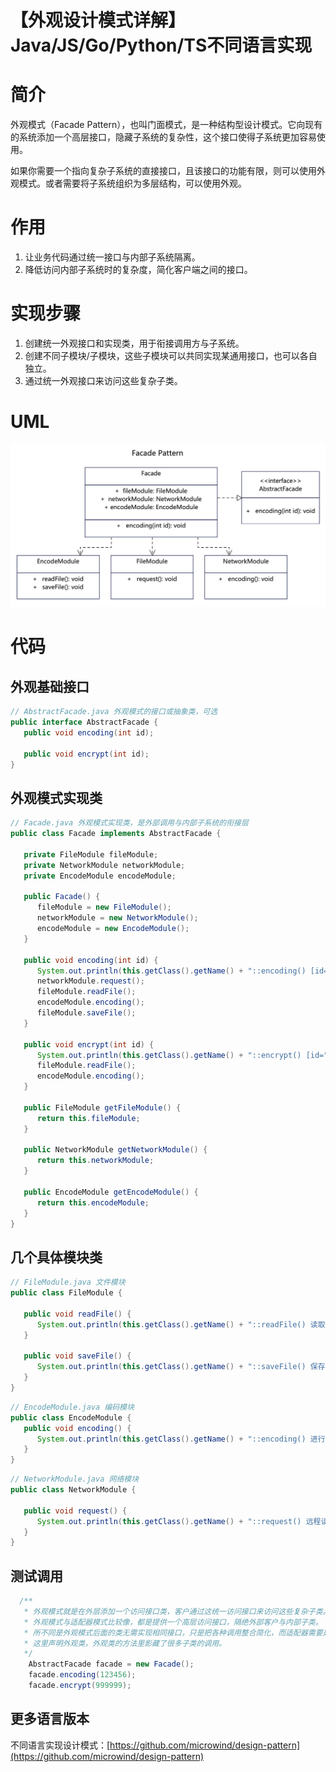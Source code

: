 # 【外观设计模式详解】Java/JS/Go/Python/TS不同语言实现

# 简介
外观模式（Facade Pattern），也叫门面模式，是一种结构型设计模式。它向现有的系统添加一个高层接口，隐藏子系统的复杂性，这个接口使得子系统更加容易使用。

如果你需要一个指向复杂子系统的直接接口，且该接口的功能有限，则可以使用外观模式。或者需要将子系统组织为多层结构，可以使用外观。

# 作用
1. 让业务代码通过统一接口与内部子系统隔离。
2. 降低访问内部子系统时的复杂度，简化客户端之间的接口。

# 实现步骤
1. 创建统一外观接口和实现类，用于衔接调用方与子系统。
2. 创建不同子模块/子模块，这些子模块可以共同实现某通用接口，也可以各自独立。
3. 通过统一外观接口来访问这些复杂子类。

# UML
<img src="../docs/uml/facade-pattern.png">


# 代码

## 外观基础接口
```java
// AbstractFacade.java 外观模式的接口或抽象类，可选
public interface AbstractFacade {
   public void encoding(int id);

   public void encrypt(int id);
}
```

## 外观模式实现类
```java
// Facade.java 外观模式实现类，是外部调用与内部子系统的衔接层
public class Facade implements AbstractFacade {

   private FileModule fileModule;
   private NetworkModule networkModule;
   private EncodeModule encodeModule;

   public Facade() {
      fileModule = new FileModule();
      networkModule = new NetworkModule();
      encodeModule = new EncodeModule();
   }

   public void encoding(int id) {
      System.out.println(this.getClass().getName() + "::encoding() [id=" + id + "]");
      networkModule.request();
      fileModule.readFile();
      encodeModule.encoding();
      fileModule.saveFile();
   }

   public void encrypt(int id) {
      System.out.println(this.getClass().getName() + "::encrypt() [id=" + id + "]");
      fileModule.readFile();
      encodeModule.encoding();
   }

   public FileModule getFileModule() {
      return this.fileModule;
   }

   public NetworkModule getNetworkModule() {
      return this.networkModule;
   }

   public EncodeModule getEncodeModule() {
      return this.encodeModule;
   }
}
```

## 几个具体模块类
```java
// FileModule.java 文件模块
public class FileModule {

   public void readFile() {
      System.out.println(this.getClass().getName() + "::readFile() 读取文件。");
   }

   public void saveFile() {
      System.out.println(this.getClass().getName() + "::saveFile() 保存文件。");
   }
}
```

```java
// EncodeModule.java 编码模块
public class EncodeModule {
   public void encoding() {
      System.out.println(this.getClass().getName() + "::encoding() 进行编码处理。");
   }
}
```

```java
// NetworkModule.java 网络模块
public class NetworkModule {

   public void request() {
      System.out.println(this.getClass().getName() + "::request() 远程读取。");
   }
}
```

## 测试调用
```java
  /**
   * 外观模式就是在外层添加一个访问接口类，客户通过这统一访问接口来访问这些复杂子类。
   * 外观模式与适配器模式比较像，都是提供一个高层访问接口，隔绝外部客户与内部子类。
   * 所不同是外观模式后面的类无需实现相同接口，只是把各种调用整合简化，而适配器需要是同一系列类，为的是解决接口不兼容。
   * 这里声明外观类，外观类的方法里影藏了很多子类的调用。
   */
    AbstractFacade facade = new Facade();
    facade.encoding(123456);
    facade.encrypt(999999);
```

## 更多语言版本
不同语言实现设计模式：[https://github.com/microwind/design-pattern](https://github.com/microwind/design-pattern)